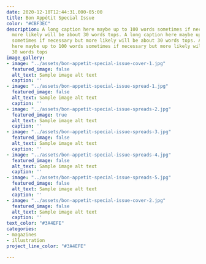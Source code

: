 ```yaml
---
date: 2020-12-10T12:44:31.000-05:00
title: Bon Appétit Special Issue
color: "#CBF3EC"
description: A long caption here maybe up to 100 words sometimes if necessary but
  more likely will be about 30 words tops. A long caption here maybe up to 100 words
  sometimes if necessary but more likely will be about 30 words tops. A long caption
  here maybe up to 100 words sometimes if necessary but more likely will be about
  30 words tops
image_gallery:
- image: "../assets/bon-appetit-special-issue-cover-1.jpg"
  featured_image: false
  alt_text: Sample image alt text
  caption: ''
- image: "../assets/bon-appetit-special-issue-spread-1.jpg"
  featured_image: false
  alt_text: Sample image alt text
  caption: ''
- image: "../assets/bon-appetit-special-issue-spreads-2.jpg"
  featured_image: true
  alt_text: Sample image alt text
  caption: ''
- image: "../assets/bon-appetit-special-issue-spreads-3.jpg"
  featured_image: false
  alt_text: Sample image alt text
  caption: ''
- image: "../assets/bon-appetit-special-issue-spreads-4.jpg"
  featured_image: false
  alt_text: Sample image alt text
  caption: ''
- image: "../assets/bon-appetit-special-issue-spreads-5.jpg"
  featured_image: false
  alt_text: Sample image alt text
  caption: ''
- image: "../assets/bon-appetit-special-issue-cover-2.jpg"
  featured_image: false
  alt_text: Sample image alt text
  caption: ''
text_color: "#3A4EFE"
categories:
- magazines
- illustration
project_line_color: "#3A4EFE"

---
```

